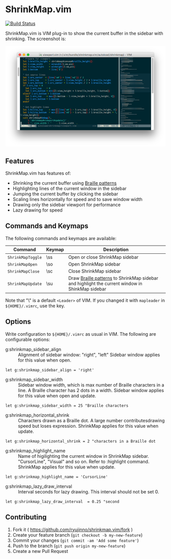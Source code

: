 # ShrinkMap.vim

[![Build Status](https://travis-ci.org/ryujinno/shrinkmap.vim.svg?branch=master)](https://travis-ci.org/ryujinno/shrinkmap.vim)

ShrinkMap.vim is VIM plug-in to show the current buffer in the sidebar with shrinking.
The screenshot is:

![Screenshot](https://raw.githubusercontent.com/ryujinno/shrinkmap.vim/master/image/shrinkmap.png)


## Features

ShrinkMap.vim has features of:

* Shrinking the current buffer using [Braille patterns](https://en.wikipedia.org/wiki/Braille_Patterns)
* Highlighting lines of the current window in the sidebar
* Jumping the current buffer by clicking the sidebar
* Scaling lines horizontally for speed and to save window width
* Drawing only the sidebar viewport for performance
* Lazy drawing for speed


## Commands and Keymaps

The following commands and keymaps are available:

| Command           | Keymap | Description                     |
|-------------------|--------|---------------------------------|
| `ShrinkMapToggle` | \\ss   | Open or close ShrinkMap sidebar |
| `ShrinkMapOpen`   | \\so   | Open ShrinkMap sidebar          |
| `ShrinkMapClose`  | \\sc   | Close ShrinkMap sidebar         |
| `ShrinkMapUpdate` | \\su   | Draw [Braille patterns](https://en.wikipedia.org/wiki/Braille_Patterns) to ShrinkMap sidebar and highlight the current window in ShinkMap sidebar |

Note that "\\" is a default `<Leader>` of VIM.
If you changed it with `mapleader` in `${HOME}/.vimrc`, use the key.


## Options

Write configuration to `${HOME}/.vimrc` as usual in VIM.
The following are configurable options:

<dl>
  <dt>g:shrinkmap_sidebar_align</dt>
  <dd>
      Alignment of sidebar window: "right", "left"
      Sidebar window applies for this value when open.
  </dd>
</dl>

```VimL
let g:shrinkmap_sidebar_align = 'right'
```


<dl>
  <dt>g:shrinkmap_sidebar_width</dt>
  <dd>
      Sidebar window width, which is max number of Braille characters in a line.
      A Braille character has 2 dots in a width.
      Sidebar window applies for this value when open and update.
  </dd>
</dl>

```VimL
let g:shrinkmap_sidebar_width = 25 "Braille characters
```


<dl>
  <dt>g:shrinkmap_horizontal_shrink</dt>
  <dd>
      Characters drawn as a Braille dot.
      A large number contributesdrawing speed but loses expression.
      ShrinkMap applies for this value when update.
  </dd>
</dl>

```VimL
let g:shrinkmap_horizontal_shrink = 2 "characters in a Braille dot
```


<dl>
  <dt>g:shrinkmap_highlight_name</dt>
  <dd>Name of higilighting the current window in ShrinkMap sidebar.
      "CursorLine", "Visual" and so on. Refer to :highlight command.
      ShrinkMap applies for this value when update.
  </dd>
</dl>

```VimL
let g:shrinkmap_highlight_name = 'CursorLine'
```


<dl>
  <dt>g:shrinkmap_lazy_draw_interval</dt>
  <dd>
      Interval seconds for lazy drawing. This interval should not be set 0.
  </dd>
</dl>

```VimL
let g:shrinkmap_lazy_draw_interval  = 0.25 "second
```

## Contributing

1. Fork it ( https://github.com/ryujinno/shrinkmap.vim/fork )
2. Create your feature branch (`git checkout -b my-new-feature`)
3. Commit your changes (`git commit -am 'Add some feature'`)
4. Push to the branch (`git push origin my-new-feature`)
5. Create a new Pull Request

